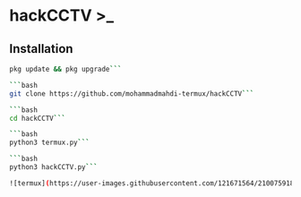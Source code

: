 # hackCCTV >_






## Installation
```bash
pkg update && pkg upgrade```

```bash
git clone https://github.com/mohammadmahdi-termux/hackCCTV```

```bash
cd hackCCTV```

```bash
python3 termux.py```

```bash
python3 hackCCTV.py```

![termux](https://user-images.githubusercontent.com/121671564/210075918-2c38c197-c09e-49cb-abe2-e8ecb2001d54.png)
